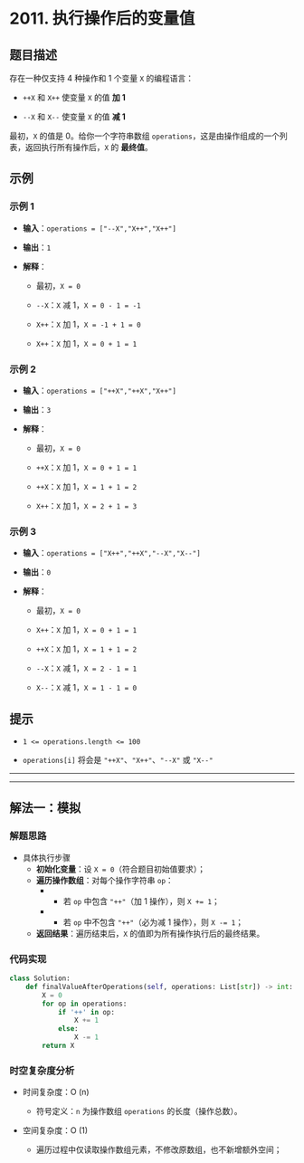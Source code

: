 # 2011. 执行操作后的变量值

## 题目描述

存在一种仅支持 4 种操作和 1 个变量 `X` 的编程语言：



* `++X` 和 `X++` 使变量 `X` 的值 **加 1**

* `--X` 和 `X--` 使变量 `X` 的值 **减 1**

最初，`X` 的值是 0。给你一个字符串数组 `operations`，这是由操作组成的一个列表，返回执行所有操作后，`X` 的 **最终值**。

## 示例

### 示例 1



* **输入**：`operations = ["--X","X++","X++"]`

* **输出**：`1`

* **解释**：


  * 最初，`X = 0`

  * `--X`：`X` 减 1，`X = 0 - 1 = -1`

  * `X++`：`X` 加 1，`X = -1 + 1 = 0`

  * `X++`：`X` 加 1，`X = 0 + 1 = 1`

### 示例 2



* **输入**：`operations = ["++X","++X","X++"]`

* **输出**：`3`

* **解释**：


  * 最初，`X = 0`

  * `++X`：`X` 加 1，`X = 0 + 1 = 1`

  * `++X`：`X` 加 1，`X = 1 + 1 = 2`

  * `X++`：`X` 加 1，`X = 2 + 1 = 3`

### 示例 3



* **输入**：`operations = ["X++","++X","--X","X--"]`

* **输出**：`0`

* **解释**：


  * 最初，`X = 0`

  * `X++`：`X` 加 1，`X = 0 + 1 = 1`

  * `++X`：`X` 加 1，`X = 1 + 1 = 2`

  * `--X`：`X` 减 1，`X = 2 - 1 = 1`

  * `X--`：`X` 减 1，`X = 1 - 1 = 0`

## 提示



* `1 <= operations.length <= 100`

* `operations[i]` 将会是 `"++X"`、`"X++"`、`"--X"` 或 `"X--"`












***
***







## 解法一：模拟


### 解题思路

- 具体执行步骤
  - **初始化变量**：设 `X = 0`（符合题目初始值要求）；
  - **遍历操作数组**：对每个操作字符串 `op`：
     - * 若 `op` 中包含 `"++"`（加 1 操作），则 `X += 1`；
     - * 若 `op` 中不包含 `"++"`（必为减 1 操作），则 `X -= 1`；
  - **返回结果**：遍历结束后，`X` 的值即为所有操作执行后的最终结果。

### 代码实现



```python
class Solution:
    def finalValueAfterOperations(self, operations: List[str]) -> int:
        X = 0
        for op in operations:
            if '++' in op:
                X += 1
            else:
                X -= 1
        return X
```

### 时空复杂度分析

- 时间复杂度：O (n)
  - 符号定义：`n` 为操作数组 `operations` 的长度（操作总数）。

- 空间复杂度：O (1)
  - 遍历过程中仅读取操作数组元素，不修改原数组，也不新增额外空间；















